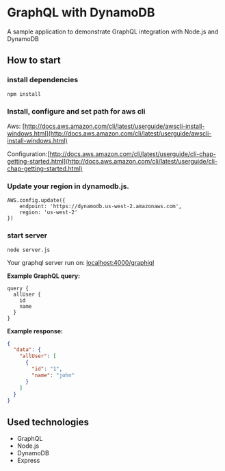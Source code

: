 # GraphQL with DynamoDB
A sample application to demonstrate GraphQL integration with Node.js and DynamoDB

## How to start

### install dependencies

```
npm install
```
### Install, configure and set path for aws cli

Aws: [http://docs.aws.amazon.com/cli/latest/userguide/awscli-install-windows.html](http://docs.aws.amazon.com/cli/latest/userguide/awscli-install-windows.html)

Configuration:[http://docs.aws.amazon.com/cli/latest/userguide/cli-chap-getting-started.html](http://docs.aws.amazon.com/cli/latest/userguide/cli-chap-getting-started.html)

### Update your region in dynamodb.js.
```
AWS.config.update({
    endpoint: 'https://dynamodb.us-west-2.amazonaws.com',
    region: 'us-west-2'
})
```
### start server
```
node server.js
```
Your graphql server run on: [localhost:4000/graphiql](http://localhost:4000/graphiql)

**Example GraphQL query:**
```
query {
  allUser {
    id
    name    
  }
}
```

**Example response:**
```json
{
  "data": {
    "allUser": [
      {
        "id": "1",
        "name": "john"
      }
    ]
  }
}
```
## Used technologies

* GraphQL
* Node.js
* DynamoDB
* Express